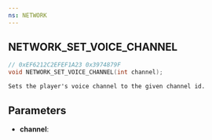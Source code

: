 ```yaml
---
ns: NETWORK
---
```

## NETWORK_SET_VOICE_CHANNEL

```c
// 0xEF6212C2EFEF1A23 0x3974879F
void NETWORK_SET_VOICE_CHANNEL(int channel);
```


```
Sets the player's voice channel to the given channel id.
```


## Parameters
* **channel**: 

